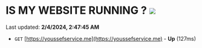 # IS MY WEBSITE RUNNING ? [![](https://img.shields.io/static/v1?label=Sponsor&message=%E2%9D%A4&logo=GitHub&color=%23fe8e86)](https://github.com/sponsors/<username>)

Last updated: **2/4/2024, 2:47:45 AM**

- `GET` [https://youssefservice.me](https://youssefservice.me) - **Up** (127ms)
